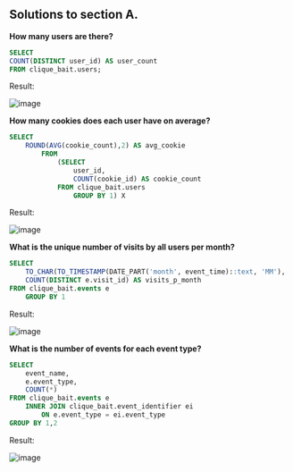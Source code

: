 ## Solutions to section A.

**How many users are there?**

```sql
SELECT 
COUNT(DISTINCT user_id) AS user_count
FROM clique_bait.users;
```
Result:

![image](https://user-images.githubusercontent.com/104590611/214282598-ac5a99b4-34ff-4d84-ae79-03e08ed14918.png)



**How many cookies does each user have on average?**

```sql
SELECT
	ROUND(AVG(cookie_count),2) AS avg_cookie
		FROM
			(SELECT 
				user_id, 
				COUNT(cookie_id) AS cookie_count
			FROM clique_bait.users
				GROUP BY 1) X
```
Result:

![image](https://user-images.githubusercontent.com/104590611/214284460-aad955fb-8ca1-44e6-ba0b-c7ef246a8cc2.png)



**What is the unique number of visits by all users per month?**

```sql
SELECT 
	TO_CHAR(TO_TIMESTAMP(DATE_PART('month', event_time)::text, 'MM'), 'Month') AS MONTH,
	COUNT(DISTINCT e.visit_id) AS visits_p_month
FROM clique_bait.events e
	GROUP BY 1
```

Result:


![image](https://user-images.githubusercontent.com/104590611/214289405-ddb70357-4382-4ba6-85e3-55d7d18074d2.png)



**What is the number of events for each event type?**



```sql
SELECT 
	event_name,
	e.event_type,
	COUNT(*)
FROM clique_bait.events e
	INNER JOIN clique_bait.event_identifier ei
		ON e.event_type = ei.event_type
GROUP BY 1,2
```

Result:


![image](https://user-images.githubusercontent.com/104590611/214290687-80ec446c-80d5-4d33-974a-e20e690663f8.png)

